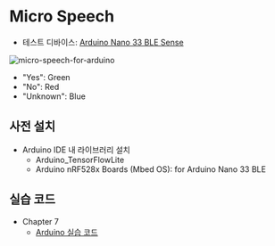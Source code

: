 # Micro Speech

- 테스트 디바이스: [Arduino Nano 33 BLE Sense](https://store.arduino.cc/usa/nano-33-ble-sense)

![micro-speech-for-arduino](https://i.imgur.com/tMZfVPM.gifv)
- "Yes": Green
- "No": Red
- "Unknown": Blue

## 사전 설치

- Arduino IDE 내 라이브러리 설치
    - Arduino_TensorFlowLite
    - Arduino nRF528x Boards (Mbed OS): for Arduino Nano 33 BLE

## 실습 코드

- Chapter 7
    - [Arduino 실습 코드](arduino)